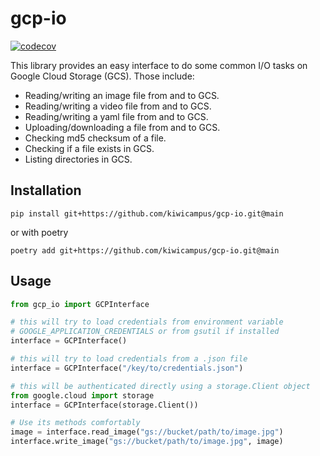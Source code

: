 # gcp-io

[![codecov](https://codecov.io/gh/kiwicampus/gcp-io/branch/main/graph/badge.svg?token=BBO872LDKQ)](https://codecov.io/gh/kiwicampus/gcp-io)

This library provides an easy interface to do some common I/O tasks on Google Cloud Storage (GCS). Those include:

* Reading/writing an image file from and to GCS.
* Reading/writing a video file from and to GCS.
* Reading/writing a yaml file from and to GCS.
* Uploading/downloading a file from and to GCS.
* Checking md5 checksum of a file.
* Checking if a file exists in GCS.
* Listing directories in GCS.

## Installation
```
pip install git+https://github.com/kiwicampus/gcp-io.git@main
```

or with poetry

```
poetry add git+https://github.com/kiwicampus/gcp-io.git@main
```

## Usage

```python
from gcp_io import GCPInterface

# this will try to load credentials from environment variable 
# GOOGLE_APPLICATION_CREDENTIALS or from gsutil if installed
interface = GCPInterface()

# this will try to load credentials from a .json file
interface = GCPInterface("/key/to/credentials.json")

# this will be authenticated directly using a storage.Client object
from google.cloud import storage
interface = GCPInterface(storage.Client())

# Use its methods comfortably
image = interface.read_image("gs://bucket/path/to/image.jpg")
interface.write_image("gs://bucket/path/to/image.jpg", image)
```
